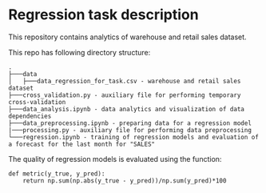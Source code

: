 # Regression task description
This repository contains analytics of warehouse and retail sales dataset. 

This repo has following directory structure:
```
.
├───data
│   ├───data_regression_for_task.csv - warehouse and retail sales dataset
├───cross_validation.py - auxiliary file for performing temporary cross-validation
├───data_analysis.ipynb - data analytics and visualization of data dependencies
├───data_preprocessing.ipynb - preparing data for a regression model
|───processing.py - auxiliary file for performing data preprocessing
└───regression.ipynb - training of regression models and evaluation of a forecast for the last month for "SALES"
```

The quality of regression models is evaluated using the function:
```
def metric(y_true, y_pred):
    return np.sum(np.abs(y_true - y_pred))/np.sum(y_pred)*100
```
